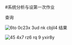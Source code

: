 #系统分析与设第一次作业

查询

![6to 0c23x 3ud nk cbjil4](https://cloud.githubusercontent.com/assets/16081097/25864943/d1f38f96-3523-11e7-8a5c-ed1ff8f194c2.png)
结果

![45 4x7 rz6 rq 9 yxir8y](https://cloud.githubusercontent.com/assets/16081097/25864955/d8940e66-3523-11e7-940f-d8329ddd64a1.png)
